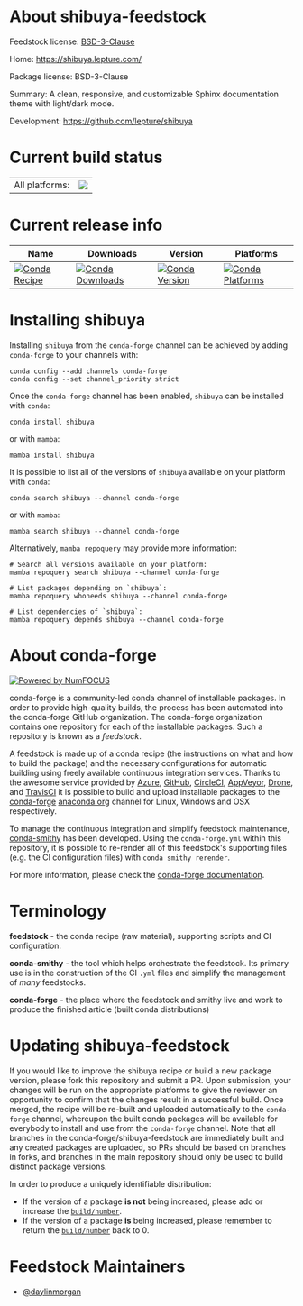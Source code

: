 About shibuya-feedstock
=======================

Feedstock license: [BSD-3-Clause](https://github.com/conda-forge/shibuya-feedstock/blob/main/LICENSE.txt)

Home: https://shibuya.lepture.com/

Package license: BSD-3-Clause

Summary: A clean, responsive, and customizable Sphinx documentation theme with light/dark mode.

Development: https://github.com/lepture/shibuya

Current build status
====================


<table><tr><td>All platforms:</td>
    <td>
      <a href="https://dev.azure.com/conda-forge/feedstock-builds/_build/latest?definitionId=23224&branchName=main">
        <img src="https://dev.azure.com/conda-forge/feedstock-builds/_apis/build/status/shibuya-feedstock?branchName=main">
      </a>
    </td>
  </tr>
</table>

Current release info
====================

| Name | Downloads | Version | Platforms |
| --- | --- | --- | --- |
| [![Conda Recipe](https://img.shields.io/badge/recipe-shibuya-green.svg)](https://anaconda.org/conda-forge/shibuya) | [![Conda Downloads](https://img.shields.io/conda/dn/conda-forge/shibuya.svg)](https://anaconda.org/conda-forge/shibuya) | [![Conda Version](https://img.shields.io/conda/vn/conda-forge/shibuya.svg)](https://anaconda.org/conda-forge/shibuya) | [![Conda Platforms](https://img.shields.io/conda/pn/conda-forge/shibuya.svg)](https://anaconda.org/conda-forge/shibuya) |

Installing shibuya
==================

Installing `shibuya` from the `conda-forge` channel can be achieved by adding `conda-forge` to your channels with:

```
conda config --add channels conda-forge
conda config --set channel_priority strict
```

Once the `conda-forge` channel has been enabled, `shibuya` can be installed with `conda`:

```
conda install shibuya
```

or with `mamba`:

```
mamba install shibuya
```

It is possible to list all of the versions of `shibuya` available on your platform with `conda`:

```
conda search shibuya --channel conda-forge
```

or with `mamba`:

```
mamba search shibuya --channel conda-forge
```

Alternatively, `mamba repoquery` may provide more information:

```
# Search all versions available on your platform:
mamba repoquery search shibuya --channel conda-forge

# List packages depending on `shibuya`:
mamba repoquery whoneeds shibuya --channel conda-forge

# List dependencies of `shibuya`:
mamba repoquery depends shibuya --channel conda-forge
```


About conda-forge
=================

[![Powered by
NumFOCUS](https://img.shields.io/badge/powered%20by-NumFOCUS-orange.svg?style=flat&colorA=E1523D&colorB=007D8A)](https://numfocus.org)

conda-forge is a community-led conda channel of installable packages.
In order to provide high-quality builds, the process has been automated into the
conda-forge GitHub organization. The conda-forge organization contains one repository
for each of the installable packages. Such a repository is known as a *feedstock*.

A feedstock is made up of a conda recipe (the instructions on what and how to build
the package) and the necessary configurations for automatic building using freely
available continuous integration services. Thanks to the awesome service provided by
[Azure](https://azure.microsoft.com/en-us/services/devops/), [GitHub](https://github.com/),
[CircleCI](https://circleci.com/), [AppVeyor](https://www.appveyor.com/),
[Drone](https://cloud.drone.io/welcome), and [TravisCI](https://travis-ci.com/)
it is possible to build and upload installable packages to the
[conda-forge](https://anaconda.org/conda-forge) [anaconda.org](https://anaconda.org/)
channel for Linux, Windows and OSX respectively.

To manage the continuous integration and simplify feedstock maintenance,
[conda-smithy](https://github.com/conda-forge/conda-smithy) has been developed.
Using the ``conda-forge.yml`` within this repository, it is possible to re-render all of
this feedstock's supporting files (e.g. the CI configuration files) with ``conda smithy rerender``.

For more information, please check the [conda-forge documentation](https://conda-forge.org/docs/).

Terminology
===========

**feedstock** - the conda recipe (raw material), supporting scripts and CI configuration.

**conda-smithy** - the tool which helps orchestrate the feedstock.
                   Its primary use is in the construction of the CI ``.yml`` files
                   and simplify the management of *many* feedstocks.

**conda-forge** - the place where the feedstock and smithy live and work to
                  produce the finished article (built conda distributions)


Updating shibuya-feedstock
==========================

If you would like to improve the shibuya recipe or build a new
package version, please fork this repository and submit a PR. Upon submission,
your changes will be run on the appropriate platforms to give the reviewer an
opportunity to confirm that the changes result in a successful build. Once
merged, the recipe will be re-built and uploaded automatically to the
`conda-forge` channel, whereupon the built conda packages will be available for
everybody to install and use from the `conda-forge` channel.
Note that all branches in the conda-forge/shibuya-feedstock are
immediately built and any created packages are uploaded, so PRs should be based
on branches in forks, and branches in the main repository should only be used to
build distinct package versions.

In order to produce a uniquely identifiable distribution:
 * If the version of a package **is not** being increased, please add or increase
   the [``build/number``](https://docs.conda.io/projects/conda-build/en/latest/resources/define-metadata.html#build-number-and-string).
 * If the version of a package **is** being increased, please remember to return
   the [``build/number``](https://docs.conda.io/projects/conda-build/en/latest/resources/define-metadata.html#build-number-and-string)
   back to 0.

Feedstock Maintainers
=====================

* [@daylinmorgan](https://github.com/daylinmorgan/)

